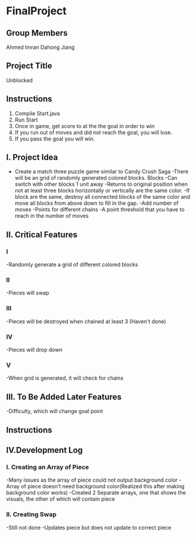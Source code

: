 # FinalProject
## Group Members
Ahmed Imran
Dahong Jiang

## Project Title
Unblocked

## Instructions
1. Compile Start.java
2. Run Start
3. Once in game, get score to at the the goal in order to win
4. If you run out of moves and did not reach the goal, you will lose.
5. If you pass the goal you will win.

## I. Project Idea
 - Create a match three puzzle game similar to Candy Crush Saga
-There will be an grid of randomly generated colored blocks.
Blocks 
-Can switch with other blocks 1 unit away
-Returns to original position when not at least three blocks horizontally or vertically are the same color.
-If block are the same, destroy all connected blocks of the same color and move all blocks from above down to fill in the gap.
-Add number of moves
-Points for different chains
-A point threshold that you have to reach in the number of moves

## II. Critical Features
### I
-Randomly generate a grid of different colored blocks

### II 
-Pieces will swap

### III
-Pieces will be destroyed when chained at least 3 (Haven't done)

### IV
-Pieces will drop down

### V 
-When grid is generated, it will check for chains 

## III. To Be Added Later Features
-Difficulty, which will change goal point

## Instructions

## IV.Development Log
### I. Creating an Array of Piece
-Many issues as the array of piece could not output background color
-Array of piece doesn't need background color(Realized this after making background color works)
-Created 2 Separate arrays, one that shows the visuals, the other of which will contain piece
### II. Creating Swap
-Still not done
-Updates piece but does not update to correct piece
